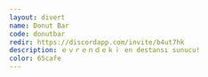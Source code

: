 ```yaml
---
layout: divert
name: Donut Bar
code: donutbar
redir: https://discordapp.com/invite/b4ut7hk
description: ｅｖｒｅｎｄｅｋｉ en destansı sunucu!
color: 65cafe
---
```

